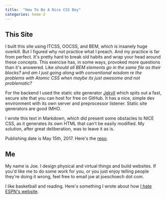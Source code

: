 ```yaml
---
title:  "How To Be A Nice CSS Boy"
categories: home-2
---
```


## This Site
I built this site using ITCSS, OOCSS, and BEM, which is insanely huge overkill. But I figured why not practice what I preach. And my practice is far from perfect. It's pretty hard to break old habits and wrap your head around these concepts. This exercise has, in some ways, provoked more questions than it's answered. Like *should all BEM elements go in the same file as their blocks?* and *am I just going along with conventional wisdom re the problems with Atomic CSS when maybe its just awesome and not problematic?* 

For the backend I used the static site generator [Jekyll](https://jekyllrb.com/) which spits out a fast, secure site that you can host for free on GitHub. It has a nice, simple dev environment with its own server and preprocessor listener. Static site generators are good IMHO.

I wrote this text in Markdown, which did present some obstacles to NICE CSS, as it generates its own HTML that can't be easily modified. My solution, after great deliberation, was to leave it as is.

Publishing date is May 15th, 2017. Here's the [repo](https://github.com/js108/nicecss). 

## Me
My name is Joe. I design physical and virtual things and build websites. If you'd like me to do some work for you, or you just enjoy telling people they're doing it wrong, feel free to email joe at joeschoech dot com. 

I like basketball and reading. Here's something I wrote about how [I hate ESPN's website](https://medium.com/@on3ness/the-nightmare-online-espn-go-com-475d1d31b391#.hkc3tkagp).